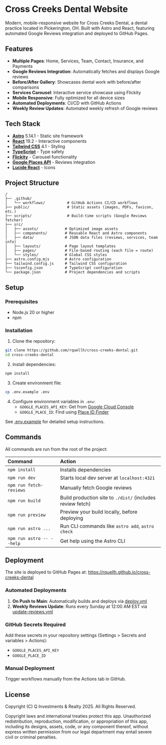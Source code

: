 # Cross Creeks Dental Website

Modern, mobile-responsive website for Cross Creeks Dental, a dental practice located in Pickerington, OH. Built with Astro and React, featuring automated Google Reviews integration and deployed to GitHub Pages.

## Features

- **Multiple Pages**: Home, Services, Team, Contact, Insurance, and Payments
- **Google Reviews Integration**: Automatically fetches and displays Google reviews
- **Before/After Gallery**: Showcases dental work with before/after comparisons
- **Services Carousel**: Interactive service showcase using Flickity
- **Mobile Responsive**: Fully optimized for all device sizes
- **Automated Deployments**: CI/CD with GitHub Actions
- **Weekly Review Updates**: Automated weekly refresh of Google reviews

## Tech Stack

- **[Astro](https://astro.build)** 5.14.1 - Static site framework
- **[React](https://react.dev)** 19.2 - Interactive components
- **[Tailwind CSS](https://tailwindcss.com)** 4.1 - Styling
- **[TypeScript](https://www.typescriptlang.org/)** - Type safety
- **[Flickity](https://flickity.metafizzy.co/)** - Carousel functionality
- **[Google Places API](https://developers.google.com/maps/documentation/places/web-service)** - Reviews integration
- **[Lucide React](https://lucide.dev/)** - Icons

## Project Structure

```text
/
├── .github/
│   └── workflows/          # GitHub Actions CI/CD workflows
├── public/                 # Static assets (images, PDFs, favicon, etc.)
├── scripts/                # Build-time scripts (Google Reviews fetcher)
├── src/
│   ├── assets/            # Optimized image assets
│   ├── components/        # Reusable React and Astro components
│   ├── data/              # JSON data files (reviews, services, team info)
│   ├── layouts/           # Page layout templates
│   ├── pages/             # File-based routing (each file = route)
│   └── styles/            # Global CSS styles
├── astro.config.mjs       # Astro configuration
├── tailwind.config.js     # Tailwind CSS configuration
├── tsconfig.json          # TypeScript configuration
└── package.json           # Project dependencies and scripts
```

## Setup

### Prerequisites

- Node.js 20 or higher
- npm

### Installation

1. Clone the repository:
```sh
git clone https://github.com/rquellh/cross-creeks-dental.git
cd cross-creeks-dental
```

2. Install dependencies:
```sh
npm install
```

3. Create environment file:
```sh
cp .env.example .env
```

4. Configure environment variables in `.env`:
   - `GOOGLE_PLACES_API_KEY`: Get from [Google Cloud Console](https://console.cloud.google.com/)
   - `GOOGLE_PLACE_ID`: Find using [Place ID Finder](https://developers.google.com/maps/documentation/places/web-service/place-id)

See [.env.example](.env.example) for detailed setup instructions.

## Commands

All commands are run from the root of the project:

| Command                   | Action                                           |
| :------------------------ | :----------------------------------------------- |
| `npm install`             | Installs dependencies                            |
| `npm run dev`             | Starts local dev server at `localhost:4321`      |
| `npm run fetch-reviews`   | Manually fetch Google reviews                    |
| `npm run build`           | Build production site to `./dist/` (includes review fetch) |
| `npm run preview`         | Preview your build locally, before deploying     |
| `npm run astro ...`       | Run CLI commands like `astro add`, `astro check` |
| `npm run astro -- --help` | Get help using the Astro CLI                     |

## Deployment

The site is deployed to GitHub Pages at: https://rquellh.github.io/cross-creeks-dental

### Automated Deployments

1. **On Push to Main**: Automatically builds and deploys via [deploy.yml](.github/workflows/deploy.yml)
2. **Weekly Reviews Update**: Runs every Sunday at 12:00 AM EST via [update-reviews.yml](.github/workflows/update-reviews.yml)

### GitHub Secrets Required

Add these secrets in your repository settings (Settings > Secrets and variables > Actions):
- `GOOGLE_PLACES_API_KEY`
- `GOOGLE_PLACE_ID`

### Manual Deployment

Trigger workflows manually from the Actions tab in GitHub.

## License

Copyright (C) Q Investments & Realty 2025. All Rights Reserved.

Copyright laws and international treaties protect this app. Unauthorized redistribution, reproduction, modification, or appropriation of this app, including its designs, assets, code, or any component thereof, without express written permission from our legal department may entail severe civil or criminal penalties.
